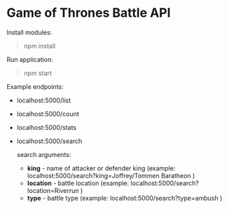 # Game of Thrones Battle API

Install modules:
> npm install 

Run application:
> npm start 


Example endpoints:
- localhost:5000/list
- localhost:5000/count
- localhost:5000/stats
- localhost:5000/search

     search arguments:
     * <b>king</b> - name of attacker or defender king (example: localhost:5000/search?king=Joffrey/Tommen Baratheon )
     * <b>location</b> - battle location (example: localhost:5000/search?location=Riverrun )
     * <b>type</b> - battle type  (example: localhost:5000/search?type=ambush )
